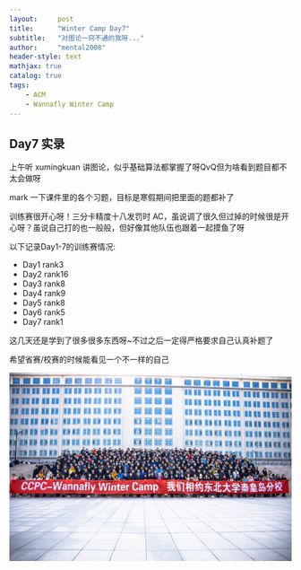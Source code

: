 ```yaml
---
layout:     post
title:      "Winter Camp Day7"
subtitle:   "对图论一窍不通的我呀..."
author:     "mental2008"
header-style: text
mathjax: true
catalog: true
tags:
    - ACM
    - Wannafly Winter Camp
---
```


## Day7 实录

上午听 xumingkuan 讲图论，似乎基础算法都掌握了呀QvQ但为啥看到题目都不太会做呀

mark 一下课件里的各个习题，目标是寒假期间把里面的题都补了

训练赛很开心呀！三分卡精度十八发罚时 AC，虽说调了很久但过掉的时候很是开心呀？虽说自己打的也一般般，但好像其他队伍也跟着一起摸鱼了呀

以下记录Day1-7的训练赛情况:

- Day1 rank3
- Day2 rank16
- Day3 rank8
- Day4 rank9
- Day5 rank8
- Day6 rank5
- Day7 rank1

这几天还是学到了很多很多东西呀~不过之后一定得严格要求自己认真补题了

希望省赛/校赛的时候能看见一个不一样的自己

![](/img/winter-camp/post-pic-camp.jpg)
